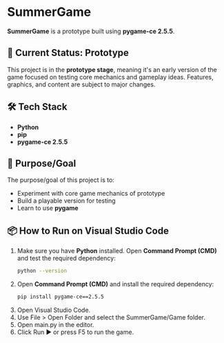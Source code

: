 # SummerGame

**SummerGame** is a prototype built using **pygame-ce 2.5.5**.

## 🚧 Current Status: Prototype

This project is in the **prototype stage**, meaning it's an early version of the game focused on testing core mechanics and gameplay ideas. Features, graphics, and content are subject to major changes.

## 🛠️ Tech Stack

- **Python**
- **pip**
- **pygame-ce 2.5.5**

## 🎯 Purpose/Goal

The purpose/goal of this project is to:
- Experiment with core game mechanics of prototype
- Build a playable version for testing
- Learn to use **pygame**

## 📦 How to Run on Visual Studio Code

1. Make sure you have **Python** installed.
   Open **Command Prompt (CMD)** and test the required dependency:
   ```bash
   python --version
   
2. Open **Command Prompt (CMD)** and install the required dependency:
   ```bash
   pip install pygame-ce==2.5.5

3. Open Visual Studio Code.
4. Use File > Open Folder and select the SummerGame/Game folder.
5. Open main.py in the editor.
6. Click Run ▶ or press F5 to run the game.
